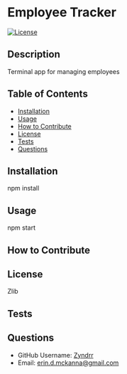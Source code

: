 # Employee Tracker
[![License](https://img.shields.io/badge/License-Zlib-blue.svg)](https://opensource.org/licenses/Zlib)
## Description

Terminal app for managing employees

## Table of Contents

- [Installation](#installation)
- [Usage](#usage)
- [How to Contribute](#how-to-contribute)
- [License](#license)
- [Tests](#tests)
- [Questions](#questions)

## Installation

npm install

## Usage

npm start

## How to Contribute



## License

Zlib

## Tests



## Questions

- GitHub Username: [Zyndrr](https://github.com/Zyndrr)
- Email: [erin.d.mckanna@gmail.com](mailto:erin.d.mckanna@gmail.com)

